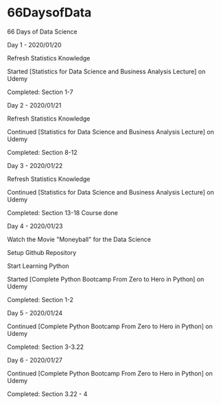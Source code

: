 # 66DaysofData
66 Days of Data Science


Day 1 - 2020/01/20

Refresh Statistics Knowledge

Started [Statistics for Data Science and Business Analysis Lecture] on Udemy

Completed:
Section 1-7

Day 2 - 2020/01/21

Refresh Statistics Knowledge

Continued [Statistics for Data Science and Business Analysis Lecture] on Udemy

Completed:
Section 8-12

Day 3 - 2020/01/22

Refresh Statistics Knowledge

Continued [Statistics for Data Science and Business Analysis Lecture] on Udemy

Completed:
Section 13-18
Course done

Day 4 - 2020/01/23

Watch the Movie "Moneyball" for the Data Science

Setup Github Repository

Start Learning Python

Started [Complete Python Bootcamp From Zero to Hero in Python] on Udemy

Completed:
Section 1-2

Day 5 - 2020/01/24

Continued [Complete Python Bootcamp From Zero to Hero in Python] on Udemy

Completed:
Section 3-3.22

Day 6 - 2020/01/27

Continued [Complete Python Bootcamp From Zero to Hero in Python] on Udemy

Completed:
Section 3.22 - 4
